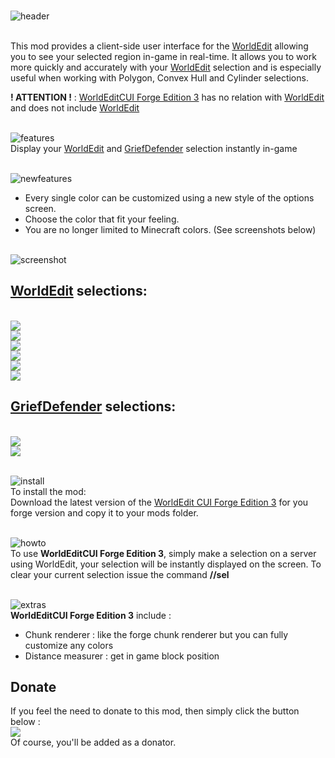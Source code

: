 
</br>![header](https://github.com/HexoMod/WorldEditCUI-Forge-Edition-3/raw/master/img/wecui_header.png "")


</br>This mod provides a client-side user interface for the [WorldEdit](https://www.curseforge.com/minecraft/mc-mods/worldedit) allowing you to see your selected region in-game in real-time. It allows you to work more quickly and accurately with your [WorldEdit](https://www.curseforge.com/minecraft/mc-mods/worldedit) selection and is especially useful when working with Polygon, Convex Hull and Cylinder selections.

**! ATTENTION !** : [WorldEditCUI Forge Edition 3](https://www.curseforge.com/minecraft/mc-mods/worldeditcui-forge-edition-3) has no relation with [WorldEdit](https://www.curseforge.com/minecraft/mc-mods/worldedit) and does not include [WorldEdit](https://www.curseforge.com/minecraft/mc-mods/worldedit)


</br>![features](https://github.com/HexoMod/WorldEditCUI-Forge-Edition-3/raw/master/img/wecui_features.png "")
</br>Display your [WorldEdit](https://www.curseforge.com/minecraft/mc-mods/worldedit) and [GriefDefender](https://www.spigotmc.org/resources/griefdefender.68900/) selection instantly in-game


</br>![newfeatures](https://github.com/HexoMod/WorldEditCUI-Forge-Edition-3/raw/master/img/wecui_new_features.png "")
- Every single color can be customized using a new style of the options screen.
- Choose the color that fit your feeling.
- You are no longer limited to Minecraft colors. (See screenshots below)


</br>![screenshot](https://github.com/HexoMod/WorldEditCUI-Forge-Edition-3/raw/master/img/wecui_screenshots.png "")
## [WorldEdit](https://www.curseforge.com/minecraft/mc-mods/worldedit) selections:
</br>![](https://github.com/HexoMod/WorldEditCUI-Forge-Edition-3/raw/master/img/wecui_screenshot_00.png "")
</br>![](https://github.com/HexoMod/WorldEditCUI-Forge-Edition-3/raw/master/img/wecui_screenshot_01.png "")
</br>![](https://github.com/HexoMod/WorldEditCUI-Forge-Edition-3/raw/master/img/wecui_screenshot_02.png "")
</br>![](https://github.com/HexoMod/WorldEditCUI-Forge-Edition-3/raw/master/img/wecui_screenshot_03.png "")
</br>![](https://github.com/HexoMod/WorldEditCUI-Forge-Edition-3/raw/master/img/wecui_screenshot_04.png "")
</br>![](https://github.com/HexoMod/WorldEditCUI-Forge-Edition-3/raw/master/img/wecui_screenshot_05.png "")
## [GriefDefender](https://www.spigotmc.org/resources/griefdefender.68900/) selections:
</br>![](https://github.com/HexoMod/WorldEditCUI-Forge-Edition-3/raw/master/img/wecui_screenshot_06.png "")
</br>![](https://github.com/HexoMod/WorldEditCUI-Forge-Edition-3/raw/master/img/wecui_screenshot_07.png "")


</br>![install](https://github.com/HexoMod/WorldEditCUI-Forge-Edition-3/raw/master/img/wecui_install.png "")
</br>To install the mod:
</br>Download the latest version of the [WorldEdit CUI Forge Edition 3](http://minecraft.curseforge.com/projects/worldeditcui-forge-edition-3/files) for you forge version and copy it to your mods folder.


</br>![howto](https://github.com/HexoMod/WorldEditCUI-Forge-Edition-3/raw/master/img/wecui_howto.png "")
</br>To use **WorldEditCUI Forge Edition 3**, simply make a selection on a server using WorldEdit, your selection will be instantly displayed on the screen. To clear your current selection issue the command **//sel**


</br>![extras](https://github.com/HexoMod/WorldEditCUI-Forge-Edition-3/raw/master/img/wecui_extras.png "")
</br>**WorldEditCUI Forge Edition 3** include :
- Chunk renderer : like the forge chunk renderer but you can fully customize any colors
- Distance measurer : get in game block position


## Donate
If you feel the need to donate to this mod, then simply click the button below :
</br>[![](https://www.paypalobjects.com/en_GB/i/btn/btn_donate_LG.gif)](https://www.paypal.com/cgi-bin/webscr?cmd=_s-xclick&hosted_button_id=EAFMF2Q28BBXA)
</br>Of course, you'll be added as a donator.
